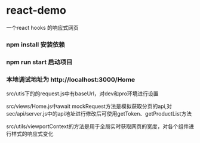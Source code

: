 # react-demo
一个react hooks 的响应式网页

### npm install 安装依赖

### npm run start 启动项目

### 本地调试地址为 http://localhost:3000/Home

 src/utis下的的request.js中有baseUrl，对dev和pro环境进行设置

 src/views/Home.js中await mockRequest方法是模拟获取分页的api,对sec/api/server.js中的api地址进行修改后可使用getToken、getProductList方法

src/utils/viewportContext的方法是用于全局实时获取网页的宽度，对各个组件进行样式的响应式变化
